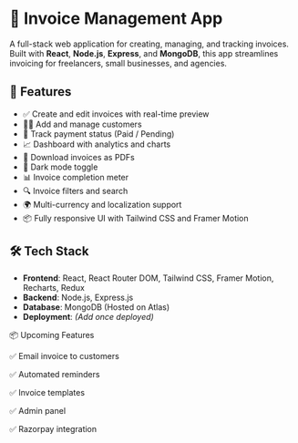 # 🧾 Invoice Management App

A full-stack web application for creating, managing, and tracking invoices. Built with **React**, **Node.js**, **Express**, and **MongoDB**, this app streamlines invoicing for freelancers, small businesses, and agencies.

## 🚀 Features

- ✅ Create and edit invoices with real-time preview
- 🧑‍💼 Add and manage customers
- 💸 Track payment status (Paid / Pending)
- 📈 Dashboard with analytics and charts
- 📄 Download invoices as PDFs 
- 🌙 Dark mode toggle
- 📊 Invoice completion meter
- 🔍 Invoice filters and search
- 🌍 Multi-currency and localization support
- 📦 Fully responsive UI with Tailwind CSS and Framer Motion

## 🛠️ Tech Stack

- **Frontend**: React, React Router DOM, Tailwind CSS, Framer Motion, Recharts, Redux
- **Backend**: Node.js, Express.js
- **Database**: MongoDB (Hosted on Atlas)
- **Deployment**: *(Add once deployed)*



📦 Upcoming Features

 ✅ Email invoice to customers

✅ Automated reminders

✅ Invoice templates

✅ Admin panel

✅ Razorpay integration












